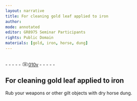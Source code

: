 ```yaml
---
layout: narrative
title: For cleaning gold leaf applied to iron
author:
mode: annotated
editor: GR8975 Seminar Participants
rights: Public Domain
materials: [gold, iron, horse, dung]
---
```


 <br/>- - - - - <a href="http://gallica.bnf.fr/ark:/12148/btv1b10500001g/f26.image"><img src="../assets/photo-icon.png" alt="folio image: " style="display:inline-block; margin-bottom:-3px;"/>010v</a> - - - - - <br/> 
## For cleaning gold leaf applied to iron

 
   Rub your weapons or other gilt objects with dry horse dung. 
 